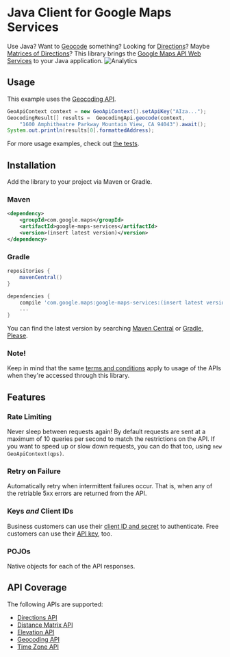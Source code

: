 Java Client for Google Maps Services
====================================

Use Java? Want to [Geocode](https://developers.google.com/maps/documentation/geocoding) something? Looking for [Directions](https://developers.google.com/maps/documentation/directions)? Maybe [Matrices of Directions](https://developers.google.com/maps/documentation/distancematrix)? This library brings the [Google Maps API Web Services](https://developers.google.com/maps/documentation/webservices/) to your Java application.
![Analytics](https://ga-beacon.appspot.com/UA-12846745-20/mapsengine-api-java-wrapper/readme?pixel)

Usage
-----

This example uses the [Geocoding API](https://developers.google.com/maps/documentation/geocoding).

```java
GeoApiContext context = new GeoApiContext().setApiKey("AIza...");
GeocodingResult[] results =  GeocodingApi.geocode(context,
    "1600 Amphitheatre Parkway Mountain View, CA 94043").await();
System.out.println(results[0].formattedAddress);
```

For more usage examples, check out [the tests](src/test/java/com/google/maps/).

Installation
------------

Add the library to your project via Maven or Gradle.

### Maven
```xml
<dependency>
    <groupId>com.google.maps</groupId>
    <artifactId>google-maps-services</artifactId>
    <version>(insert latest version)</version>
</dependency>
```

### Gradle
```groovy
repositories {
    mavenCentral()
}

dependencies {
    compile 'com.google.maps:google-maps-services:(insert latest version)'
    ...
}
```

You can find the latest version by searching [Maven Central](https://search.maven.org/) or [Gradle, Please](http://gradleplease.appspot.com/).

### Note!
Keep in mind that the same [terms and conditions](https://developers.google.com/maps/terms) apply to usage of the APIs when they're accessed through this library.

Features
--------

### Rate Limiting
Never sleep between requests again! By default requests are sent at a maximum of 10 queries per second to match the restrictions on the API. If you want to speed up or slow down requests, you can do that too, using `new GeoApiContext(qps)`.

### Retry on Failure
Automatically retry when intermittent failures occur. That is, when any of the retriable 5xx errors are returned from the API.

### Keys *and* Client IDs
Business customers can use their [client ID and secret](https://developers.google.com/maps/documentation/business/webservices/auth) to authenticate. Free customers can use their [API key](https://developers.google.com/maps/faq#keysystem), too.

### POJOs
Native objects for each of the API responses.

API Coverage
------------

The following APIs are supported:

* [Directions API](https://developers.google.com/maps/documentation/directions)
* [Distance Matrix API](https://developers.google.com/maps/documentation/distancematrix)
* [Elevation API](https://developers.google.com/maps/documentation/elevation)
* [Geocoding API](https://developers.google.com/maps/documentation/geocoding)
* [Time Zone API](https://developers.google.com/maps/documentation/timezone)
